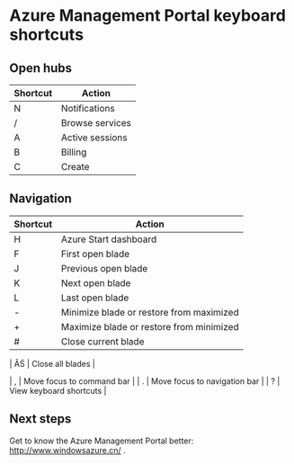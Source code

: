 <properties
   pageTitle="Azure Management Portal keyboard shortcuts | Windows Azure"
   description="This article will always be an up-to-date listing of the keyboard shortcuts that work throughout the Azure Management Portal. Individual services might have their own specialized keyboard shortcuts."
   services="cloud-services"
   documentationCenter=""
   authors="curtand"
   manager="stevenpo"
   editor=""/>

<tags
	ms.service="multiple"
	ms.date="12/01/2015"
	wacn.date=""/>

# Azure Management Portal keyboard shortcuts

## Open hubs

| Shortcut | Action |
|--------|----------|
| N | Notifications |
| / | Browse services |
| A | Active sessions |
| B | Billing |
| C | Create |

## Navigation

| Shortcut | Action |
|--------|----------|
| H | Azure Start dashboard |
| F | First open blade |
| J | Previous open blade |
| K | Next open blade |
| L | Last open blade |
| - | Minimize blade or restore from maximized |
| + | Maximize blade or restore from minimized |
| # | Close current blade |
<!-- deleted by customization
| ¦ | Close all blades |
-->
<!-- keep by customization: begin -->
| ÂŚ | Close all blades |
<!-- keep by customization: end -->
| , | Move focus to command bar |
| . | Move focus to navigation bar |
| ? | View keyboard shortcuts |


## Next steps

Get to know the Azure Management Portal better: <!-- deleted by customization http://azure.microsoft.com --><!-- keep by customization: begin --> http://www.windowsazure.cn/ <!-- keep by customization: end -->.

